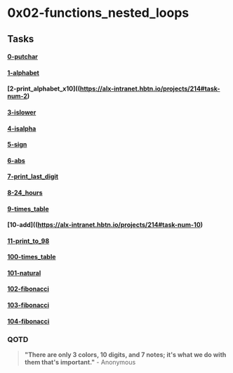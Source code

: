 # 0x02-functions_nested_loops
## Tasks
#### [0-putchar](https://alx-intranet.hbtn.io/projects/214#task-num-0)
#### [1-alphabet](https://alx-intranet.hbtn.io/projects/214#task-num-1)
#### [2-print_alphabet_x10]((https://alx-intranet.hbtn.io/projects/214#task-num-2)
#### [3-islower](https://alx-intranet.hbtn.io/projects/214#task-num-3)
#### [4-isalpha](https://alx-intranet.hbtn.io/projects/214#task-num-4)
#### [5-sign](https://alx-intranet.hbtn.io/projects/214#task-num-5)
#### [6-abs](https://alx-intranet.hbtn.io/projects/214#task-num-6)
#### [7-print_last_digit](https://alx-intranet.hbtn.io/projects/214#task-num-7)
#### [8-24_hours](https://alx-intranet.hbtn.io/projects/214#task-num-8)
#### [9-times_table](https://alx-intranet.hbtn.io/projects/214#task-num-9)
#### [10-add]((https://alx-intranet.hbtn.io/projects/214#task-num-10)
#### [11-print_to_98](https://alx-intranet.hbtn.io/projects/214#task-num-11)
#### [100-times_table](https://alx-intranet.hbtn.io/projects/214#task-num-12)
#### [101-natural](https://alx-intranet.hbtn.io/projects/214#task-num-13)
#### [102-fibonacci](https://alx-intranet.hbtn.io/projects/214#task-num-14)
#### [103-fibonacci](https://alx-intranet.hbtn.io/projects/214#task-num-15)
#### [104-fibonacci](https://alx-intranet.hbtn.io/projects/214#task-num-16)
### QOTD
> __"There are only 3 colors, 10 digits, and 7 notes; it's what we do with them that's important."__ - Anonymous
